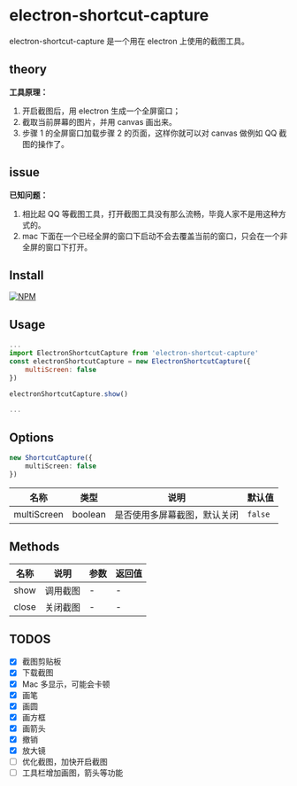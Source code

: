 # electron-shortcut-capture

electron-shortcut-capture 是一个用在 electron 上使用的截图工具。

<!-- _由于用 mac 开发，在 window 测试较少，有什么问题欢迎[issue](https://github.com/pureZjr/electron-shortcut-capture/issues 'issue')_ -->

## theory

**工具原理：**

1. 开启截图后，用 electron 生成一个全屏窗口；
2. 截取当前屏幕的图片，并用 canvas 画出来。
3. 步骤 1 的全屏窗口加载步骤 2 的页面，这样你就可以对 canvas 做例如 QQ 截图的操作了。

## issue

**已知问题：**

1. 相比起 QQ 等截图工具，打开截图工具没有那么流畅，毕竟人家不是用这种方式的。
2. mac 下面在一个已经全屏的窗口下启动不会去覆盖当前的窗口，只会在一个非全屏的窗口下打开。

## Install

[![NPM](https://nodei.co/npm/electron-shortcut-capture.png?downloads=true&downloadRank=true&stars=true)](https://nodei.co/npm/electron-shortcut-capture/)

## Usage

```js
...
import ElectronShortcutCapture from 'electron-shortcut-capture'
const electronShortcutCapture = new ElectronShortcutCapture({
	multiScreen: false
})

electronShortcutCapture.show()

...
```

## Options

```typescript
new ShortcutCapture({
	multiScreen: false
})
```

| 名称        | 类型    | 说明                         | 默认值  |
| ----------- | ------- | ---------------------------- | ------- |
| multiScreen | boolean | 是否使用多屏幕截图，默认关闭 | `false` |

## Methods

| 名称  | 说明     | 参数 | 返回值 |
| ----- | -------- | ---- | ------ |
| show  | 调用截图 | -    | -      |
| close | 关闭截图 | -    | -      |

## TODOS

-   [x] 截图剪贴板
-   [x] 下载截图
-   [x] Mac 多显示，可能会卡顿
-   [x] 画笔
-   [x] 画圆
-   [x] 画方框
-   [x] 画箭头
-   [x] 撤销
-   [x] 放大镜
-   [ ] 优化截图，加快开启截图
-   [ ] 工具栏增加画图，箭头等功能
